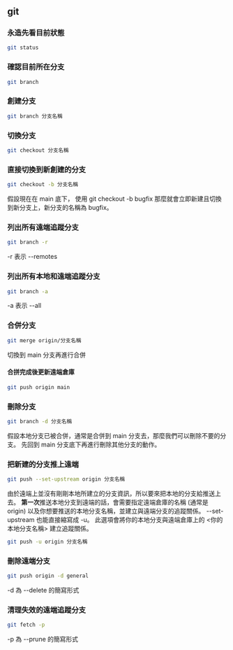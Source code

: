 #

## git

### 永造先看目前狀態

```bash
git status
```

### 確認目前所在分支

```bash
git branch
```

### 創建分支

```bash
git branch 分支名稱
```

### 切換分支

```bash
git checkout 分支名稱
```

### 直接切換到新創建的分支

```bash
git checkout -b 分支名稱
```

假設現在在 main 底下，
使用 git checkout -b bugfix
那麼就會立即新建且切換到新分支上，新分支的名稱為 bugfix。

### 列出所有遠端追蹤分支

```bash
git branch -r
```

-r 表示 --remotes


### 列出所有本地和遠端追蹤分支
```bash
git branch -a
```
-a 表示 --all


### 合併分支
```bash
git merge origin/分支名稱
```
切換到 main 分支再進行合併

#### 合拼完成後更新遠端倉庫
```bash
git push origin main
```

### 刪除分支
```bash
git branch -d 分支名稱
```
假設本地分支已被合併，通常是合併到 main 分支去，那麼我們可以刪除不要的分支。
先回到 main 分支底下再進行刪除其他分支的動作。

### 把新建的分支推上遠端
```bash
git push --set-upstream origin 分支名稱
```
由於遠端上並沒有剛剛本地所建立的分支資訊，所以要來把本地的分支給推送上去。
**第一次**推送本地分支到遠端的話，會需要指定遠端倉庫的名稱 (通常是 origin) 以及你想要推送的本地分支名稱，並建立與遠端分支的追蹤關係。
--set-upstream 也能直接縮寫成 -u。
此選項會將你的本地分支與遠端倉庫上的 <你的本地分支名稱> 建立追蹤關係。
```bash
git push -u origin 分支名稱
```

### 刪除遠端分支
```bash
git push origin -d general
```
-d 為 --delete 的簡寫形式


### 清理失效的遠端追蹤分支
```bash
git fetch -p
```
-p 為 --prune 的簡寫形式





